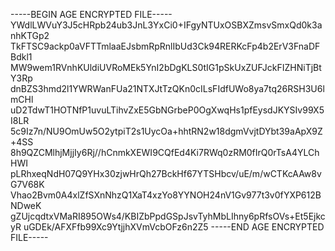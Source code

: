 -----BEGIN AGE ENCRYPTED FILE-----
YWdlLWVuY3J5cHRpb24ub3JnL3YxCi0+IFgyNTUxOSBXZmsvSmxQd0k3anhKTGp2
TkFTSC9ackp0aVFTTmlaaEJsbmRpRnlIbUd3Ck94RERKcFp4b2ErV3FnaDFBdkl1
MW9wem1RVnhKUldiUVRoMEk5YnI2bDgKLS0tIG1pSkUxZUFJckFIZHNiTjBtY3Rp
dnBZS3hmd2l1YWRWanFUa21NTXJtTzQKn0cILsFIdfUWo8ya7tq26RSH3U6lmCHl
uD2TdwT1HOTNfP1uvuLTihvZxE5GbNGrbeP0OgXwqHs1pfEysdJKYSIv99X5I8LR
5c9Iz7n/NU9OmUw5O2ytpiT2s1UycOa+hhtRN2w18dgmVvjtDYbt39aApX9Z+4SS
8h9QZCMlhjMjjIy6Rj//hCnmkXEWI9CQfEd4Ki7RWq0zRM0fIrQ0rTsA4YLChHWI
pLRhxeqNdH07Q9YHx30zjwHrQh27BckHf67YTSHbcv/uE/m/wCTKcAAw8vG7V68K
Vhao2Bvm0A4xlZfSXnNhzQ1XaT4xzYo8YYNOH24nV1Gv977t3v0fYXP612BNDweK
gZUjcqdtxVMaRI895OWs4/KBIZbPpdGSpJsvTyhMbLIhny6pRfsOVs+Et5EjkcyR
uGDEk/AFXFfb99Xc9YtjjhXVmVcbOFz6n2Z5
-----END AGE ENCRYPTED FILE-----
